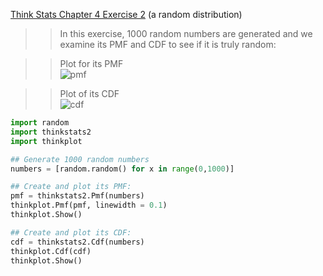[Think Stats Chapter 4 Exercise 2](http://greenteapress.com/thinkstats2/html/thinkstats2005.html#toc41) (a random distribution)

>> In this exercise, 1000 random numbers are generated and we examine its PMF and CDF to see if it is truly random:

>> Plot for its PMF  
>> ![pmf](/img/random_pmf.png)

>> Plot of its CDF  
>> ![cdf](/img/random_cdf.png)

```python
import random
import thinkstats2
import thinkplot

## Generate 1000 random numbers
numbers = [random.random() for x in range(0,1000)]

## Create and plot its PMF:
pmf = thinkstats2.Pmf(numbers)
thinkplot.Pmf(pmf, linewidth = 0.1)
thinkplot.Show()

## Create and plot its CDF:
cdf = thinkstats2.Cdf(numbers)
thinkplot.Cdf(cdf)
thinkplot.Show()

```
